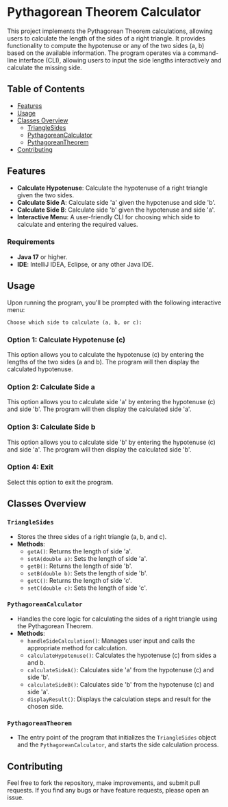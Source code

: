 # Pythagorean Theorem Calculator

This project implements the Pythagorean Theorem calculations, allowing users to calculate the length of the sides of a right triangle. It provides functionality to compute the hypotenuse or any of the two sides (a, b) based on the available information. The program operates via a command-line interface (CLI), allowing users to input the side lengths interactively and calculate the missing side.

## Table of Contents

- [Features](#features)
- [Usage](#usage)
- [Classes Overview](#classes-overview)
    - [TriangleSides](#trianglesides)
    - [PythagoreanCalculator](#pythagoreancalculator)
    - [PythagoreanTheorem](#pythagoreantheorem)
- [Contributing](#contributing)

## Features

- **Calculate Hypotenuse**: Calculate the hypotenuse of a right triangle given the two sides.
- **Calculate Side A**: Calculate side 'a' given the hypotenuse and side 'b'.
- **Calculate Side B**: Calculate side 'b' given the hypotenuse and side 'a'.
- **Interactive Menu**: A user-friendly CLI for choosing which side to calculate and entering the required values.

### Requirements

- **Java 17** or higher.
- **IDE**: IntelliJ IDEA, Eclipse, or any other Java IDE.


## Usage

Upon running the program, you'll be prompted with the following interactive menu:

```plaintext
Choose which side to calculate (a, b, or c):
```

### Option 1: Calculate Hypotenuse (c)
This option allows you to calculate the hypotenuse (c) by entering the lengths of the two sides (a and b). The program will then display the calculated hypotenuse.

### Option 2: Calculate Side a
This option allows you to calculate side 'a' by entering the hypotenuse (c) and side 'b'. The program will then display the calculated side 'a'.

### Option 3: Calculate Side b
This option allows you to calculate side 'b' by entering the hypotenuse (c) and side 'a'. The program will then display the calculated side 'b'.

### Option 4: Exit
Select this option to exit the program.

## Classes Overview

### `TriangleSides`
- Stores the three sides of a right triangle (a, b, and c).
- **Methods**:
    - `getA()`: Returns the length of side 'a'.
    - `setA(double a)`: Sets the length of side 'a'.
    - `getB()`: Returns the length of side 'b'.
    - `setB(double b)`: Sets the length of side 'b'.
    - `getC()`: Returns the length of side 'c'.
    - `setC(double c)`: Sets the length of side 'c'.

### `PythagoreanCalculator`
- Handles the core logic for calculating the sides of a right triangle using the Pythagorean Theorem.
- **Methods**:
    - `handleSideCalculation()`: Manages user input and calls the appropriate method for calculation.
    - `calculateHypotenuse()`: Calculates the hypotenuse (c) from sides a and b.
    - `calculateSideA()`: Calculates side 'a' from the hypotenuse (c) and side 'b'.
    - `calculateSideB()`: Calculates side 'b' from the hypotenuse (c) and side 'a'.
    - `displayResult()`: Displays the calculation steps and result for the chosen side.

### `PythagoreanTheorem`
- The entry point of the program that initializes the `TriangleSides` object and the `PythagoreanCalculator`, and starts the side calculation process.

## Contributing

Feel free to fork the repository, make improvements, and submit pull requests. If you find any bugs or have feature requests, please open an issue.